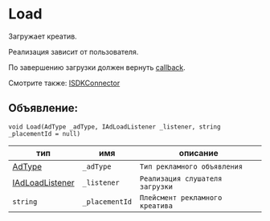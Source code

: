 # Load
Загружает креатив.

Реализация зависит от пользователя.

По завершению загрузки должен вернуть [callback](../listeners/IAdLoadListener/IAdLoadListener.md).

Смотрите также: [ISDKConnector](ISDKConnector.md)

## Объявление:

`void Load(AdType _adType, IAdLoadListener _listener, string _placementId = null)`

тип | имя | описание
-|-|-
[AdType](../enums/AdType.md) | `_adType` | `Тип рекламного объявления`
[IAdLoadListener](../listeners/IAdLoadListener/IAdLoadListener.md) | `_listener` | `Реализация слушателя загрузки`
`string` | `_placementId` | `Плейсмент рекламного креатива`